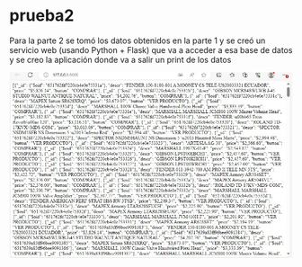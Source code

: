 # prueba2
Para la parte 2 se tomó los datos obtenidos en la parte 1 y se creó un servicio web (usando Python + Flask) 
que va a acceder a esa base de datos y se creo la aplicación donde va a salir un print de los datos

![img_2.png](img_2.png)
